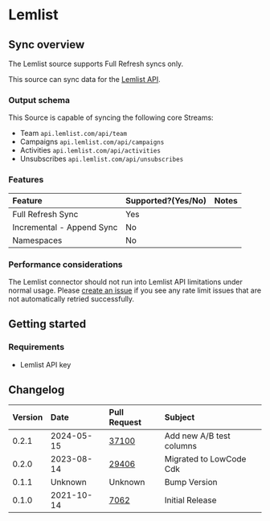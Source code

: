 # Lemlist

## Sync overview

The Lemlist source supports Full Refresh syncs only.

This source can sync data for the [Lemlist API](https://developer.lemlist.com/#introduction).

### Output schema

This Source is capable of syncing the following core Streams:

- Team `api.lemlist.com/api/team`
- Campaigns `api.lemlist.com/api/campaigns`
- Activities `api.lemlist.com/api/activities`
- Unsubscribes `api.lemlist.com/api/unsubscribes`

### Features

| Feature                   | Supported?\(Yes/No\) | Notes |
| :------------------------ | :------------------- | :---- |
| Full Refresh Sync         | Yes                  |       |
| Incremental - Append Sync | No                   |       |
| Namespaces                | No                   |       |

### Performance considerations

The Lemlist connector should not run into Lemlist API limitations under normal usage. Please [create an issue](https://github.com/airbytehq/airbyte/issues) if you see any rate limit issues that are not automatically retried successfully.

## Getting started

### Requirements

- Lemlist API key

## Changelog

| Version | Date       | Pull Request                                             | Subject                  |
| :------ | :--------- | :------------------------------------------------------- | :----------------------- |
| 0.2.1   | 2024-05-15 | [37100](https://github.com/airbytehq/airbyte/pull/37100) | Add new A/B test columns |
| 0.2.0   | 2023-08-14 | [29406](https://github.com/airbytehq/airbyte/pull/29406) | Migrated to LowCode Cdk  |
| 0.1.1   | Unknown    | Unknown                                                  | Bump Version             |
| 0.1.0   | 2021-10-14 | [7062](https://github.com/airbytehq/airbyte/pull/7062)   | Initial Release          |
